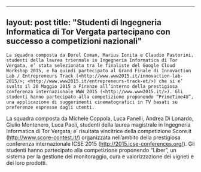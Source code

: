 
---
layout: post
title:  "Studenti di Ingegneria Informatica di Tor Vergata partecipano con successo a competizioni nazionali"
---
	La squadra composta da Dorel Coman, Marius Ionita e Claudio Pastorini, studenti della laurea triennale in Ingegneria Informatica di Tor Vergata, e’ stata selezionata tra le finaliste del Google Cloud Workshop 2015, e ha quindi partecipato al Grand Finale di Innovaction Lab / Entrepreneurs Track (<http://www.www2015.it/innovaction-lab-2015/>; <http://www.www2015.it/entrepreneurs-track-et/>) che si e’ svolto il 20 Maggio 2015 a Firenze all’interno della prestigiosa conferenza internazionale WWW 2015 (<http://www.www2015.it/>). Gli studenti hanno partecipato alla competizione proponendo “PrimeTime4U”, una applicazione di suggerimenti cinematografici in TV basati su preferenze espresse dagli utenti.  
  
  
La squadra composta da Michele Coppola, Luca Fanelli, Andrea Di Lonardo, Giulio Montenero, Luca Paoli, studenti della laurea magistrale in Ingegneria Informatica di Tor Vergata, e’ risultata vincitrice della competizione Score.it (<http://www.score-contest.it/>) organizzata nell’ambito della prestigiosa conferenza internazionale ICSE 2015 (<http://2015.icse-conferences.org/>). Gli studenti hanno partecipato alla competizione proponendo “Liber”, un sistema per la gestione del monitoraggio, cura e valorizzazione dei vigneti e dei loro prodotti.